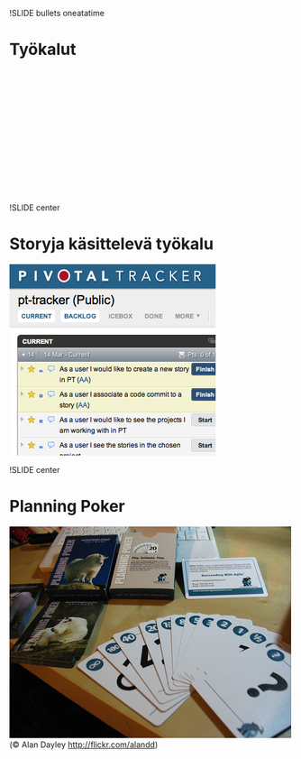 !SLIDE bullets oneatatime
# Työkalut #

<script>
// Tämä skripta näyttää järjestyksessä kolme kuvaa ja tekstiä
// ja päästää vasta sitten eteenpäin
$(".oneatatime").bind("showoff:next", function(event) {
	var pic = $(event.target).find("#ekakuva");
	if (pic.css("visibility") === "hidden") {
		event.preventDefault();
		pic.css({visibility: "visible"});
		var el = $(event.target).find("#ekateksti");
		el.css({visibility: "visible"});
		return;
	}
	pic = $(event.target).find("#tokakuva");
	if (pic.css("visibility") === "hidden") {
		event.preventDefault();
		pic.css({visibility: "visible"});
		var el = $(event.target).find("#tokateksti");
		el.css({visibility: "visible"});
		return;
	}
	var pic = $(event.target).find("#kolmaskuva");
	if (pic.css("visibility") === "hidden") {
		event.preventDefault();
		pic.css({visibility: "visible"});
		var el = $(event.target).find("#kolmasteksti");
		el.css({visibility: "visible"});
		return;
	}
});
</script>

<div style="width:100%; text-align: center;">
<img src="folder_documents.png" id="ekakuva"
style="width:30%; visibility: hidden;"/>
<img src="folder_documents.png" id="tokakuva"
style="width:30%; visibility: hidden;"/>
<img src="binary.png" id="kolmaskuva"
style="width:30%; visibility: hidden;"/>
</div>

<div style="width:100%; text-align: center">
<span id="ekateksti"
style="font-size: 200%; margin-right: 200px; visibility: hidden">PBIt</span>
<span id="tokateksti"
style="font-size: 200%; visibility: hidden">Taskit</span>
<span id="kolmasteksti"
style="font-size: 200%; margin-left: 200px; visibility: hidden">Featuret</span>
</div>

!SLIDE center
# Storyja käsittelevä työkalu #

![Pivotal](pivotal.png)

!SLIDE center
# Planning Poker #

![Planning poker](poker.jpg)
(© Alan Dayley http://flickr.com/alandd)
